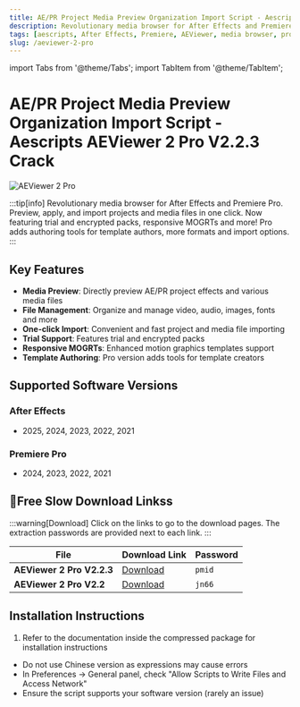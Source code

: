 ```yaml
---
title: AE/PR Project Media Preview Organization Import Script - Aescripts AEViewer 2 Pro V2.2.3 Crack
description: Revolutionary media browser for After Effects and Premiere Pro. Preview, apply, and import projects and media files in one click with enhanced features.
tags: [aescripts, After Effects, Premiere, AEViewer, media browser, project management, AE plugin, PR plugin, video editing]
slug: /aeviewer-2-pro
---
```

import Tabs from '@theme/Tabs';
import TabItem from '@theme/TabItem';

<!--Last updated: Sep 17 2025-->

# AE/PR Project Media Preview Organization Import Script - Aescripts AEViewer 2 Pro V2.2.3 Crack

![AEViewer 2 Pro](https://www.gfxcamp.com/wp-content/uploads/2024/06/AEVIEWER-2-Pro.jpg)

:::tip[info]
Revolutionary media browser for After Effects and Premiere Pro. Preview, apply, and import projects and media files in one click. Now featuring trial and encrypted packs, responsive MOGRTs and more! Pro adds authoring tools for template authors, more formats and import options.
:::

## Key Features

- **Media Preview**: Directly preview AE/PR project effects and various media files
- **File Management**: Organize and manage video, audio, images, fonts and more
- **One-click Import**: Convenient and fast project and media file importing
- **Trial Support**: Features trial and encrypted packs
- **Responsive MOGRTs**: Enhanced motion graphics templates support
- **Template Authoring**: Pro version adds tools for template creators

## Supported Software Versions

### After Effects
- 2025, 2024, 2023, 2022, 2021

### Premiere Pro
- 2024, 2023, 2022, 2021

## 🐌Free Slow Download Linkss

:::warning[Download]
Click on the links to go to the download pages. The extraction passwords are provided next to each link.
:::

| File | Download Link | Password |
| ---- | ------------- | -------- |
| **AEViewer 2 Pro V2.2.3** | [Download](https://pan.baidu.com/s/1VglqF4MFg8VjSt07FS22lw?pwd=pmid) | `pmid` |
| **AEViewer 2 Pro V2.2** | [Download](https://pan.baidu.com/s/1N02yMDjaLH0dH_3AA3YZtQ?pwd=jn66) | `jn66` |

## Installation Instructions

<Tabs>
  <TabItem value="installation" label="Installation Steps" default>
    <ol>
      <li>Refer to the documentation inside the compressed package for installation instructions</li>
    </ol>
  </TabItem>
  <TabItem value="troubleshooting" label="Troubleshooting">
    <ul>
      <li>Do not use Chinese version as expressions may cause errors</li>
      <li>In Preferences → General panel, check "Allow Scripts to Write Files and Access Network"</li>
      <li>Ensure the script supports your software version (rarely an issue)</li>
    </ul>
  </TabItem>
</Tabs>
